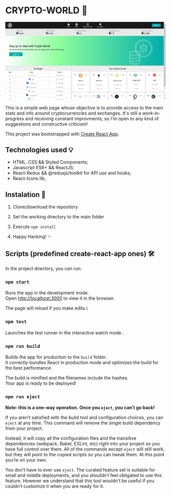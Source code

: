 # CRYPTO-WORLD 🚀

![Main Page Screenshot](mainpage.png)

This is a simple web page whose objective is to provide access to the main stats and info around cryptocurrencies and exchanges.
It's still a work-in-progress and receiving constant improvments, so I'm open to any kind of suggestions and constructive criticism!

This project was bootstrapped with [Create React App](https://github.com/facebook/create-react-app).

## Technologies used 💡

* HTML. CSS && Styled Components;
* Javascript ES6+ && ReactJS;
* React-Redux && @reduxjs/toolkit for API use and hooks;
* React-Icons lib;

## Instalation 💾

1. Clone/download the repository

2. Set the working directory to the main folder

3. Execute ```npm install```

4. Happy Hacking! ✨

## Scripts (predefined create-react-app ones) 🛠

In the project directory, you can run:

### `npm start`

Runs the app in the development mode.\
Open [http://localhost:3000](http://localhost:3000) to view it in the browser.

The page will reload if you make edits.\

### `npm test`

Launches the test runner in the interactive watch mode.\.

### `npm run build`

Builds the app for production to the `build` folder.\
It correctly bundles React in production mode and optimizes the build for the best performance.

The build is minified and the filenames include the hashes.\
Your app is ready to be deployed!

### `npm run eject`

**Note: this is a one-way operation. Once you `eject`, you can’t go back!**

If you aren’t satisfied with the build tool and configuration choices, you can `eject` at any time. This command will remove the single build dependency from your project.

Instead, it will copy all the configuration files and the transitive dependencies (webpack, Babel, ESLint, etc) right into your project so you have full control over them. All of the commands except `eject` will still work, but they will point to the copied scripts so you can tweak them. At this point you’re on your own.

You don’t have to ever use `eject`. The curated feature set is suitable for small and middle deployments, and you shouldn’t feel obligated to use this feature. However we understand that this tool wouldn’t be useful if you couldn’t customize it when you are ready for it.